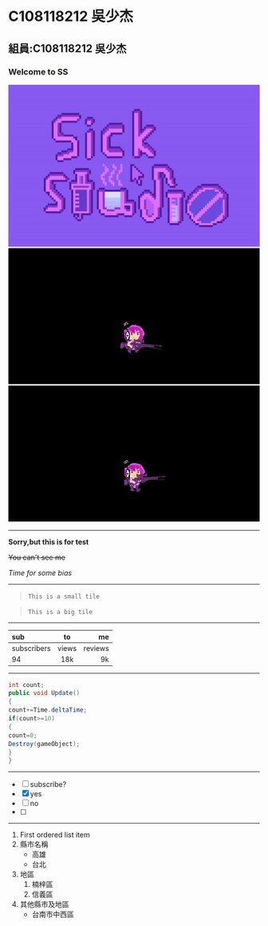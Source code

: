 # C108118212 吳少杰
## 組員:C108118212 吳少杰
### Welcome to SS
![welcometoss](https://github.com/dvlpsk/System-leek/blob/main/159313.jpg)
![welcometoss](https://github.com/dvlpsk/System-leek/blob/main/20210928155128.gif)
![welcometoss](https://github.com/dvlpsk/System-leek/blob/main/20210928155531.gif)

***

**Sorry,but this is for test**

~~You can't see me~~

*Time for some bias*

***

>`This is a small tile`


>```This is a big tile```

***

|sub|to|me|
|:--------|:--------:|--------:|
|subscribers|views|reviews|
|94|18k|9k|

***

```csharp
int count;
public void Update()
{
count+=Time.deltaTime;
if(count>=10)
{
count=0;
Destroy(gameObject);
}
}
```

***

- [ ] subscribe?
- [x] yes
- [ ] no
- [ ] 
***
1. First ordered list item
2. 縣市名稱
   * 高雄
   * 台北
3. 地區
   1. 楠梓區
   2. 信義區
4. 其他縣市及地區
    * 台南市中西區
